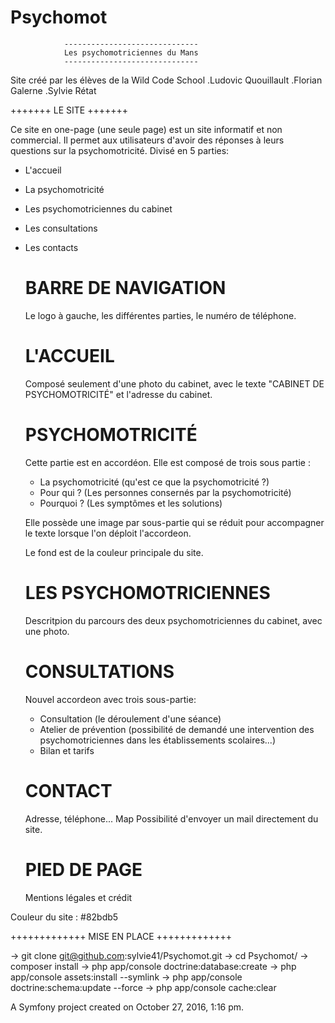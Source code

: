 Psychomot
=========

				------------------------------
				Les psychomotriciennes du Mans
				------------------------------


Site créé par les élèves de la Wild Code School
.Ludovic Quouillault
.Florian Galerne
.Sylvie Rétat



+++++++
LE SITE
+++++++

Ce site en one-page (une seule page) est un site informatif et non commercial.
Il permet aux utilisateurs d'avoir des réponses à leurs questions sur la psychomotricité.
Divisé en 5 parties:
- L'accueil
- La psychomotricité
- Les psychomotriciennes du cabinet
- Les consultations
- Les contacts



	BARRE DE NAVIGATION
	===================
	Le logo à gauche, les différentes parties, le numéro de téléphone.


	L'ACCUEIL
	=========
	Composé seulement d'une photo du cabinet, avec le texte "CABINET DE PSYCHOMOTRICITÉ" et l'adresse du cabinet.


	PSYCHOMOTRICITÉ
	===============
	Cette partie est en accordéon. Elle est composé de trois sous partie :
	- La psychomotricité (qu'est ce que la psychomotricité ?)
	- Pour qui ? (Les personnes consernés par la psychomotricité)
	- Pourquoi ? (Les symptômes et les solutions)

	Elle possède une image par sous-partie qui se réduit pour accompagner le texte lorsque l'on déploit l'accordeon.

	Le fond est de la couleur principale du site.


	LES PSYCHOMOTRICIENNES
	======================
	Descritpion du parcours des deux psychomotriciennes du cabinet, avec une photo.


	CONSULTATIONS
	=============
	Nouvel accordeon avec trois sous-partie:
	- Consultation (le déroulement d'une séance)
	- Atelier de prévention (possibilité de demandé une intervention des psychomotriciennes dans les établissements scolaires...)
	- Bilan et tarifs


	CONTACT
	=======
	Adresse, téléphone...
	Map
	Possibilité d'envoyer un mail directement du site.


	PIED DE PAGE
	============
	Mentions légales et crédit


Couleur du site : #82bdb5



+++++++++++++
MISE EN PLACE
+++++++++++++

-> git clone git@github.com:sylvie41/Psychomot.git
-> cd Psychomot/
-> composer install
-> php app/console doctrine:database:create
-> php app/console assets:install --symlink
-> php app/console doctrine:schema:update --force
-> php app/console cache:clear

A Symfony project created on October 27, 2016, 1:16 pm.